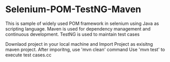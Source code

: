 # Selenium-POM-TestNG-Maven
This is sample of widely used POM framework in selenium using Java as scripting language. Maven is used for dependency management and continuous development. TestNG is used to maintain test cases


Downlaod project in your local machine and Import Project as exisitng maven project.
After imporitng, use 'mvn clean' command
Use 'mvn test' to execute test cases.cc
